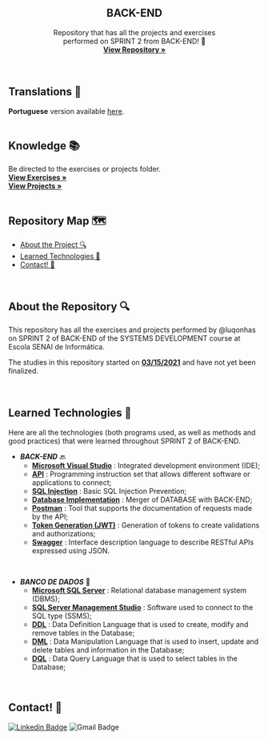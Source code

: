   <h2 align="center">BACK-END</h2>

  <p align="center">
    Repository that has all the projects and exercises <br>performed on SPRINT 2 from BACK-END! 🎲
    <br />
    <a href="https://github.com/luqonhas/SENAI_SEMESTER2_SPRINT2"><strong> View Repository
    »</strong></a>
    <br />
    <br />
    <br />
  </p>
</p>

## Translations 👅
**Portuguese** version available [here](https://github.com/luqonhas/SENAI_SEMESTER2_SPRINT2/blob/master/README_pt-br.md).
<br>
<br>

## Knowledge 📚
Be directed to the exercises or projects folder.
<br />
<a href="https://github.com/luqonhas/SENAI_SEMESTER2_SPRINT2/tree/main/EXERCISES"><strong> View Exercises
»</strong></a>
<br />
<a href="https://github.com/luqonhas/SENAI_SEMESTER2_SPRINT2/tree/main/PROJECTS"><strong> View Projects
»</strong></a>
<br>
<br>

## Repository Map 🗺️

* [About the Project 🔍](#about)
* [Learned Technologies 🤖](#tec)
* [Contact! 🎉](#contact)
<br>
<div id='about'/>

## About the Repository 🔍
This repository has all the exercises and projects performed by @luqonhas on SPRINT 2 of BACK-END of the SYSTEMS DEVELOPMENT course at Escola SENAI de Informática.

The studies in this repository started on <ins>**03/15/2021**</ins> and have not yet been finalized.
<br>
<br>
<br>
<div id = "tec"/>

## Learned Technologies 🤖
Here are all the technologies (both programs used, as well as methods and good practices) that were learned throughout SPRINT 2 of BACK-END.

* _**BACK-END**_ 🔙
  * **<ins>Microsoft Visual Studio**</ins> : Integrated development environment (IDE);
  * **<ins>API**</ins> : Programming instruction set that allows different software or applications to connect;
  * **<ins>SQL Injection**</ins> : Basic SQL Injection Prevention;
  * **<ins>Database Implementation**</ins> : Merger of DATABASE with BACK-END;
  * **<ins>Postman**</ins> : Tool that supports the documentation of requests made by the API;
  * **<ins>Token Generation (JWT)**</ins> : Generation of tokens to create validations and authorizations;
  * **<ins>Swagger**</ins> : Interface description language to describe RESTful APIs expressed using JSON.
<br>

* _**BANCO DE DADOS**_ 🎲
  * **<ins>Microsoft SQL Server**</ins> : Relational database management system (DBMS);
  * **<ins>SQL Server Management Studio**</ins> : Software used to connect to the SQL type (SSMS);
  * **<ins>DDL**</ins> : Data Definition Language that is used to create, modify and remove tables in the Database;
  * **<ins>DML**</ins> : Data Manipulation Language that is used to insert, update and delete tables and information in the Database;
  * **<ins>DQL**</ins> : Data Query Language that is used to select tables in the Database;
<br>
<div id="contact"/>

## Contact! 🎉
[![Linkedin Badge](https://img.shields.io/badge/-Lucas%20Apolinário-%231572B6?style=flat-square&logo=Linkedin&logoColor=white&link=https://www.linkedin.com/in/luqonhas/)](https://www.linkedin.com/in/luqonhas/)
![Gmail Badge](https://img.shields.io/badge/-apolinariodev@gmail.com-CC2927?style=flat-square&logo=Gmail&logoColor=white)
